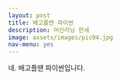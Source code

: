 ```yaml
---
layout: post
title: 배고플땐 파이썬
description: 머신러닝 만세
image: assets/images/pic04.jpg
nav-menu: yes
---
```


네. 배고플땐 파이썬입니다.
